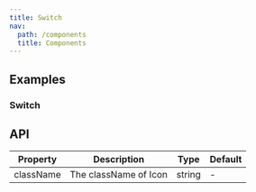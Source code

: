```yaml
---
title: Switch
nav:
  path: /components
  title: Components
---
```


## Examples

### Switch

## API

| Property  | Description           | Type   | Default |
| --------- | --------------------- | ------ | ------- |
| className | The className of Icon | string | -       |

<style>
[id^="components-switch-demo-"] > .whale-switch {
  margin-right: 6px;
  font-size: 24px;
}
</style>
